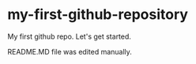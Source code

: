 # my-first-github-repository
My first github repo. Let's get started.

README.MD file was edited manually.

